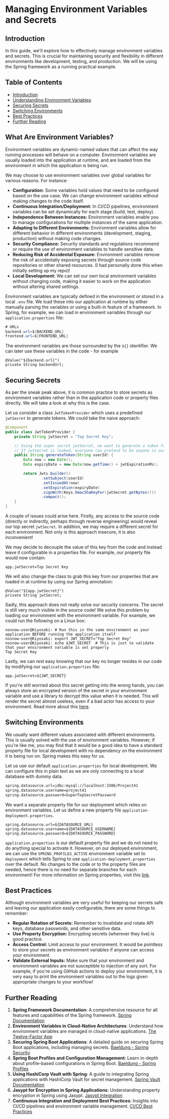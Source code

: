 # Managing Environment Variables and Secrets

## Introduction

In this guide, we'll explore how to effectively manage environment variables and secrets. This is crucial for maintaining security and flexibility in different environments like development, testing, and production. We will be using the Spring framework as a running practical example.

## Table of Contents

- [Introduction](#introduction)
- [Understanding Environment Variables](#what-are-environment-variables)
- [Securing Secrets](#securing-secrets)
- [Switching Environments](#switching-environments)
- [Best Practices](#best-practices)
- [Further Reading](#further-reading)

## What Are Environment Variables?

Environment variables are dynamic-named values that can affect the way running processes will behave on a computer. Environment variables are usually loaded into the application at runtime, and are loaded from the environment in which the application is being run.

We may choose to use environment variables over global variables for various reasons. For instance:

- **Configuration:** Some variables hold values that need to be configured based on the use case. We can change environment variables without making changes to the code itself.
- **Continuous Integration/Deployment:** In CI/CD pipelines, environment variables can be set dynamically for each stage (build, test, deploy).
- **Independence Between Instances:** Environment variables enable you to manage configurations for multiple instances of the same application.
- **Adapting to Different Environments:** Environment variables allow for different behavior in different environments (development, staging, production) without making code changes.
- **Security Compliance:** Security standards and regulations recommend or require the use of environment variables to handle sensitive data.
- **Reducing Risk of Accidental Exposure:** Environment variables remove the risk of accidentally exposing secrets through source code repositories or other shared resources. (I had personally done this when initially setting up my repo)!
- **Local Development:** We can set our own local environment variables without changing code, making it easier to work on the application without altering shared settings.

Environment variables are typically defined in the environment or stored in a local `.env` file. We load these into our application at runtime by either manually parsing the variables or using a built-in feature of a framework. In Spring, for example, we can load in environment variables through our `application.properties` file:

```java
# URLs
backend.url=${BACKEND_URL}
frontend.url=${FRONTEND_URL}
```

The environment variables are those surrounded by the `${}` identifier. We can later use these variables in the code - for example 

```
@Value("${backend.url}")
private String backendUrl;
```

## Securing Secrets

As per the sneak peak above, it is common practice to store secrets as environment variables rather than in the application code or property files directly. We will take a look at why this is the case.

Let us consider a class `JwtTokenProvider` which uses a predefined `jwtSecret` to generate tokens. We could take the naive approach:

```java
@Component
public class JwtTokenProvider {
    private String jwtSecret = "Top Secret Key";

    // Using the super secret jwtSecret, we want to generate a token for user authentication
    // If jwtSecret is leaked, everyone can pretend to be anyone in our system which is bad!
    public String generateToken(String userId) {
        Date now = new Date();
        Date expiryDate = new Date(now.getTime() + jwtExpirationMs);

        return Jwts.builder()
                .setSubject(userId)
                .setIssuedAt(now)
                .setExpiration(expiryDate)
                .signWith(Keys.hmacShaKeyFor(jwtSecret.getBytes()))
                .compact();
    }
}
```

A couple of issues could arise here. Firstly, any access to the source code (directly or indirectly, perhaps through reverse engineering) would reveal our top secret `jwtSecret`. In addition, we may require a different secret for each environment. Not only is this approach insecure, it is also inconvenient! 

We may decide to decouple the value of this key from the code and instead leave it configurable in a properties file. For example, our property file would now contain:

```
app.jwtSecret=Top Secret Key
```

We will also change the class to grab this key from our properties that are loaded in at runtime by using our Spring annotation:

```
@Value("${app.jwtSecret}")
private String jwtSecret;
```

Sadly, this approach does not really solve our security concerns. The secret is still very much visible in the source code! We solve this problem by loading our environment with the environment variable. For example, we could run the following on a Linux box:

```
nosnow-user@Kiyosaki: # Run this in the same environment as your application BEFORE running the application itself
nosnow-user@Kiyosaki: export JWT_SECRET="Top Secret Key"  
nosnow-user@Kiyosaki: echo $JWT_SECRET  # This is just to validate that your environment variable is set properly
Top Secret Key
```

Lastly, we can rest easy knowing that our key no longer resides in our code by modifying our `application.properties` file:

```
app.jwtSecret=${JWT_SECRET}
```

If you're still worried about this secret getting into the wrong hands, you can always store an encrypted version of the secret in your environment variable and use a library to decrypt this value when it is needed. This will render the secret almost useless, even if a bad actor has access to your environment. Read more about this [here](https://www.baeldung.com/java-aes-encryption-decryption).

## Switching Environments

We usually want different values associated with different environments. This is usually solved with the use of environment variables. However, if you're like me, you may find that it would be a good idea to have a standard property file for local development with no dependency on the environment it is being run on. Spring makes this easy for us. 

Let us use our default `application.properties` for local development. We can configure this in plain text as we are only connecting to a local database with dummy data. 

```xml
spring.datasource.url=jdbc:mysql://localhost:3306/Project41
spring.datasource.username=project41
spring.datasource.password=SuperTopSecretPassword
```

We want a separate property file for our deployment which relies on environment variables. Let us define a new property file `application-deployment.properties`. 

```
spring.datasource.url=${DATASOURCE_URL}
spring.datasource.username=${DATASOURCE_USERNAME}
spring.datasource.password=${DATASOURCE_PASSWORD}
```

`application.properties` is our default property file and we do not need to do anything special to activate it. However, on our deployed environment, we can use the `SPRING_PROFILES_ACTIVE` environment variable set to `deployment` which tells Spring to use `application-deployment.properties` over the default. No changes to the code or to the property files are needed, hence there is no need for separate branches for each environment! For more information on Spring properties, visit this [link](https://www.baeldung.com/spring-profiles).

## Best Practices

Although environment variables are very useful for keeping our secrets safe and leaving our application easily configurable, there are some things to remember:

- **Regular Rotation of Secrets:** Remember to invalidate and rotate API keys, database passwords, and other sensitive data.
- **Use Property Encryption:** Encrypting secrets (wherever they live) is good practice.
- **Access Control:** Limit access to your environment. It would be pointless to store your secrets as environment variables if anyone can access your environment.
- **Validate External Inputs:** Make sure that your environment and environment variables are not susceptible to injection of any sort. For example, if you're using GitHub actions to deploy your environment, it is very easy to print the environment variables out to the logs given appropriate changes to your workflow!

## Further Reading

1. **Spring Framework Documentation**: A comprehensive resource for all features and capabilities of the Spring framework. [Spring Documentation](https://docs.spring.io/spring-framework/docs/current/reference/html/)
2. **Environment Variables in Cloud-Native Architectures**: Understand how environment variables are managed in cloud-native applications. [The Twelve-Factor App](https://12factor.net/config)
3. **Securing Spring Boot Applications**: A detailed guide on securing Spring Boot applications, including managing secrets. [Baeldung - Spring Security](https://spring.io/guides/gs/securing-web/)
4. **Spring Boot Profiles and Configuration Management**: Learn in-depth about profile-based configurations in Spring Boot. [Baeldung - Spring Profiles](https://www.baeldung.com/spring-profiles)
5. **Using HashiCorp Vault with Spring**: A guide to integrating Spring applications with HashiCorp Vault for secret management. [Spring Vault Documentation](https://spring.io/projects/spring-vault)
6. **Jasypt for Encryption in Spring Applications**: Understanding property encryption in Spring using Jasypt. [Jasypt Integration](https://www.baeldung.com/spring-boot-jasypt)
7. **Continuous Integration and Deployment Best Practices**: Insights into CI/CD pipelines and environment variable management. [CI/CD Best Practices](https://www.jetbrains.com/teamcity/ci-cd-guide/ci-cd-best-practices/)

